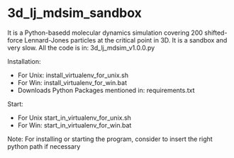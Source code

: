 # 3d_lj_mdsim_sandbox
It is a Python-basedd molecular dynamics simulation covering 200
shifted-force Lennard-Jones particles at the critical point
in 3D.
It is a sandbox and very slow.
All the code is in: 3d_lj_mdsim_v1.0.0.py                 

Installation:

- For Unix: install_virtualenv_for_unix.sh  
- For Win: install_virtualenv_for_win.bat 
- Downloads Python Packages mentioned in: requirements.txt


Start:
- For Unix start_in_virtualenv_for_unix.sh
- For Win: start_in_virtualenv_for_win.bat

Note: For installing or starting the program, consider to insert the right python path if necessary



